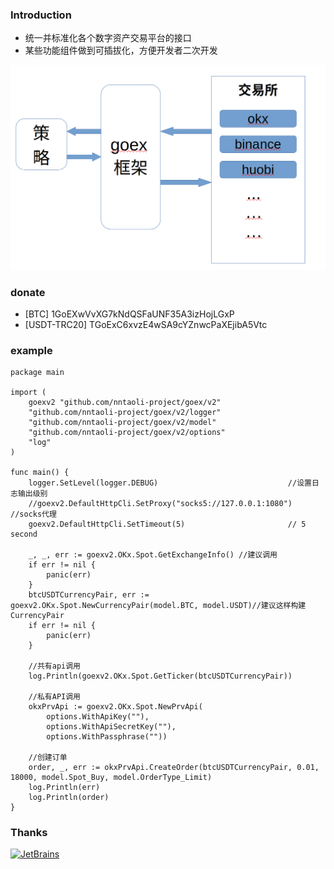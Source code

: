 ### Introduction

* 统一并标准化各个数字资产交易平台的接口
* 某些功能组件做到可插拔化，方便开发者二次开发

![goex](goex_struct.png)

### donate
* [BTC] 1GoEXwVvXG7kNdQSFaUNF35A3izHojLGxP
* [USDT-TRC20] TGoExC6xvzE4wSA9cYZnwcPaXEjibA5Vtc

### example

```golang
package main

import (
	goexv2 "github.com/nntaoli-project/goex/v2"
	"github.com/nntaoli-project/goex/v2/logger"
	"github.com/nntaoli-project/goex/v2/model"
	"github.com/nntaoli-project/goex/v2/options"
	"log"
)

func main() {
	logger.SetLevel(logger.DEBUG)                             //设置日志输出级别
	//goexv2.DefaultHttpCli.SetProxy("socks5://127.0.0.1:1080") //socks代理
	goexv2.DefaultHttpCli.SetTimeout(5)                       // 5 second

	_, _, err := goexv2.OKx.Spot.GetExchangeInfo() //建议调用
	if err != nil {
		panic(err)
	}
	btcUSDTCurrencyPair, err := goexv2.OKx.Spot.NewCurrencyPair(model.BTC, model.USDT)//建议这样构建CurrencyPair
	if err != nil {
		panic(err)
	}
		
	//共有api调用
	log.Println(goexv2.OKx.Spot.GetTicker(btcUSDTCurrencyPair))

	//私有API调用
	okxPrvApi := goexv2.OKx.Spot.NewPrvApi(
		options.WithApiKey(""), 
		options.WithApiSecretKey(""), 
		options.WithPassphrase(""))
	
	//创建订单
	order, _, err := okxPrvApi.CreateOrder(btcUSDTCurrencyPair, 0.01, 18000, model.Spot_Buy, model.OrderType_Limit)
	log.Println(err)
	log.Println(order)
}
```

### Thanks
<a href="https://www.jetbrains.com/?from=goex"><img src="https://account.jetbrains.com/static/images/jetbrains-logo-inv.svg" height="120" alt="JetBrains"/></a>

